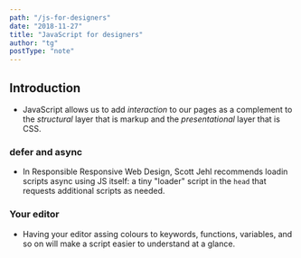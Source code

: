```yaml
---
path: "/js-for-designers"
date: "2018-11-27"
title: "JavaScript for designers"
author: "tg"
postType: "note"
---
```


## Introduction
- JavaScript allows us to add _interaction_ to our pages as a complement to the _structural_ layer that is markup and the _presentational_ layer that is CSS.

### defer and async
- In Responsible Responsive Web Design, Scott Jehl recommends loadin scripts async using JS itself: a tiny "loader" script in the `head` that requests additional scripts as needed.

### Your editor
- Having your editor assing colours to keywords, functions, variables, and so on will make a script easier to understand at a glance.
